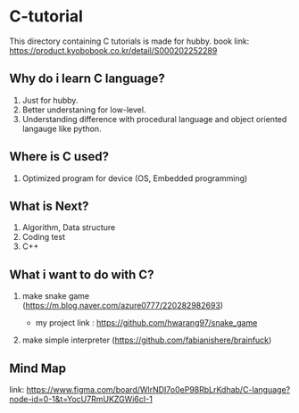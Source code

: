 # C-tutorial

This directory containing C tutorials is made for hubby.
book link: https://product.kyobobook.co.kr/detail/S000202252289

## Why do i learn C language?   
1. Just for hubby.
2. Better understaning for low-level.
3. Understanding difference with procedural language and object oriented langauge like python.

## Where is C used?
1. Optimized program for device (OS, Embedded programming)

## What is Next?
1. Algorithm, Data structure
2. Coding test
3. C++

## What i want to do with C?
1. make snake game (https://m.blog.naver.com/azure0777/220282982693)
    - my project link : https://github.com/hwarang97/snake_game   

2. make simple interpreter (https://github.com/fabianishere/brainfuck)

## Mind Map
link: https://www.figma.com/board/WlrNDI7o0eP98RbLrKdhab/C-language?node-id=0-1&t=YocU7RmUKZGWi6cI-1

